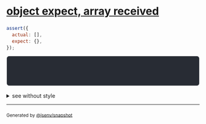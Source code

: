 # [object expect, array received](../../array.test.js#L18)

```js
assert({
  actual: [],
  expect: {},
});
```

![img](throw.svg)

<details>
  <summary>see without style</summary>

```console
AssertionError: actual and expect are different

actual: []
expect: {}
```

</details>

---

<sub>
  Generated by <a href="https://github.com/jsenv/core/tree/main/packages/independent/snapshot">@jsenv/snapshot</a>
</sub>